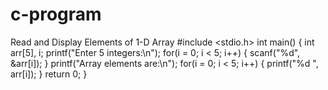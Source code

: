 # c-program
 Read and Display Elements of 1-D Array 
 #include <stdio.h> 
int main() { 
int arr[5], i; 
printf("Enter 5 integers:\n"); 
for(i = 0; i < 5; i++) { 
scanf("%d", &arr[i]); 
} 
printf("Array elements are:\n"); 
for(i = 0; i < 5; i++) { 
printf("%d ", arr[i]); 
} 
return 0; 
}
